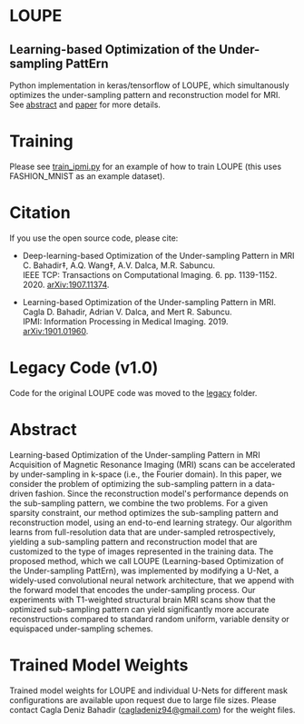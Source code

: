 # LOUPE
## Learning-based Optimization of the Under-sampling PattErn 



Python implementation in keras/tensorflow of LOUPE, which simultanously optimizes the under-sampling pattern and reconstruction model for MRI. See [abstract](#abstract) and [paper](#citation) for more details.


# Training 
Please see [train_ipmi.py](scripts/train_ipmi.py) for an example of how to train LOUPE (this uses FASHION_MNIST as an example dataset).

# Citation 

If you use the open source code, please cite:  

-  Deep-learning-based Optimization of the Under-sampling Pattern in MRI
C. Bahadir‡, A.Q. Wang‡, A.V. Dalca, M.R. Sabuncu.  
IEEE TCP: Transactions on Computational Imaging. 6. pp. 1139-1152. 2020.  [arXiv:1907.11374](https://arxiv.org/abs/1907.11374).

- Learning-based Optimization of the Under-sampling Pattern in MRI.  
Cagla D. Bahadir, Adrian V. Dalca, and Mert R. Sabuncu.  
IPMI: Information Processing in Medical Imaging. 2019. [arXiv:1901.01960](https://arxiv.org/abs/1901.01960).

# Legacy Code (v1.0)
Code for the original LOUPE code was moved to the [legacy](legacy) folder.

# Abstract
Learning-based Optimization of the Under-sampling Pattern in MRI
Acquisition of Magnetic Resonance Imaging (MRI) scans can be accelerated by under-sampling in k-space (i.e., the Fourier domain). In this paper, we consider the problem of optimizing the sub-sampling pattern in a data-driven fashion. Since the reconstruction model's performance depends on the sub-sampling pattern, we combine the two problems. For a given sparsity constraint, our method optimizes the sub-sampling pattern and reconstruction model, using an end-to-end learning strategy. Our algorithm learns from full-resolution data that are under-sampled retrospectively, yielding a sub-sampling pattern and reconstruction model that are customized to the type of images represented in the training data. The proposed method, which we call LOUPE (Learning-based Optimization of the Under-sampling PattErn), was implemented by modifying a U-Net, a widely-used convolutional neural network architecture, that we append with the forward model that encodes the under-sampling process. Our experiments with T1-weighted structural brain MRI scans show that the optimized sub-sampling pattern can yield significantly more accurate reconstructions compared to standard random uniform, variable density or equispaced under-sampling schemes.


# Trained Model Weights

Trained model weights for LOUPE and individual U-Nets for different mask configurations are available upon request due to large file sizes. Please contact Cagla Deniz Bahadir (cagladeniz94@gmail.com) for the weight files.
